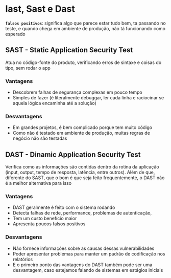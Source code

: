 # Iast, Sast e Dast

**`falsos positivos`**: significa algo que parece estar tudo bem, ta passando no teste, e quando chega em ambiente de produção, não tá funcionando como esperado

## SAST - Static Application Security Test

Atua no código-fonte do produto, verificando erros de sintaxe e coisas do tipo, sem rodar o app

### Vantagens

- Descobrem falhas de segurança complexas em pouco tempo
- Simples de fazer (é literalmente debuggar, ler cada linha e raciocinar se aquela lógica encaminha até a solução)

### Desvantagens

- Em grandes projetos, é bem complicado porque tem muito código
- Como não é testado em ambiente de produção, muitas regras de negócio não são testadas

## DAST - Dinamic Application Security Test

Verifica como as informações são contidas dentro da rotina da aplicação (input, output, tempo de resposta, latência, entre outros).
Além de que, diferente do SAST, que o bom é que seja feito frequentemente, o DAST não é a melhor alternativa para isso

### Vantagens

- DAST geralmente é feito com o sistema rodando
- Detecta falhas de rede, performance, problemas de autenticação, 
- Tem um custo benefício maior 
- Apresenta poucos falsos positivos

### Desvantagens

- Não fornece informações sobre as causas dessas vulnerabilidades
- Poder apresentar problemas para manter um padrão de codificação nos relatórios
- E o primeiro ponto das vantagens do DAST também pode ser uma desvantagem, caso estejamos falando de sistemas em estágios iniciais 